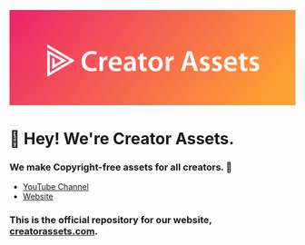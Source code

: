 [![Creator Assets GitHub Banner](banner.png)](https://youtube.com/creatorassets)
# 👋 Hey! We're Creator Assets.
### We make Copyright-free assets for all creators. 🙂

- [YouTube Channel](https://youtube.com/creatorassets)
- [Website](https://creatorassets.com)

### This is the official repository for our website, [creatorassets.com](https://creatorassets.com).
